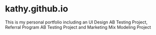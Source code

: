 # kathy.github.io
This is my personal portfolio including an UI Design AB Testing Project, Referral Program AB Testing Project and Marketing Mix Modeling Project
